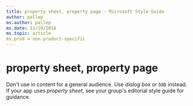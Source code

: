 ```yaml
---
title: property sheet, property page - Microsoft Style Guide
author: pallep
ms.author: pallep
ms.date: 11/19/2016
ms.topic: article
ms.prod = non-product-specific
---
```


# property sheet, property page

Don't use in content for a general audience. Use *dialog box* or *tab* instead. If your app uses *property sheet*, see your group's editorial style guide for guidance.
